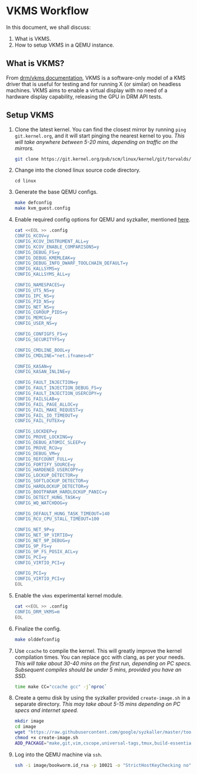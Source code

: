 # VKMS Workflow

In this document, we shall discuss:
1. What is VKMS.
2. How to setup VKMS in a QEMU instance.

## What is VKMS?
From [drm/vkms documentation](https://www.kernel.org/doc/html/latest/gpu/vkms.html), VKMS is a software-only model of a KMS driver that is useful for testing and for running X (or similar) on headless machines. VKMS aims to enable a virtual display with no need of a hardware display capability, releasing the GPU in DRM API tests.

## Setup VKMS
1. Clone the latest kernel. You can find the closest mirror by running `ping git.kernel.org`, and it will start pinging the nearest kernel to you. _This will take anywhere between 5-20 mins, depending on traffic on the mirrors._
	```bash
	git clone https://git.kernel.org/pub/scm/linux/kernel/git/torvalds/linux.git
	```

2. Change into the cloned linux source code directory.
	```
	cd linux
	```

3. Generate the base QEMU configs.
	```bash
	make defconfig
	make kvm_guest.config
	```

4. Enable required config options for QEMU and syzkaller, mentioned [here](https://github.com/google/syzkaller/blob/master/docs/linux/kernel_configs.md).
	```bash
	cat <<EOL >> .config
	CONFIG_KCOV=y
	CONFIG_KCOV_INSTRUMENT_ALL=y
	CONFIG_KCOV_ENABLE_COMPARISONS=y
	CONFIG_DEBUG_FS=y
	CONFIG_DEBUG_KMEMLEAK=y
	CONFIG_DEBUG_INFO_DWARF_TOOLCHAIN_DEFAULT=y
	CONFIG_KALLSYMS=y
	CONFIG_KALLSYMS_ALL=y

	CONFIG_NAMESPACES=y
	CONFIG_UTS_NS=y
	CONFIG_IPC_NS=y
	CONFIG_PID_NS=y
	CONFIG_NET_NS=y
	CONFIG_CGROUP_PIDS=y
	CONFIG_MEMCG=y
	CONFIG_USER_NS=y

	CONFIG_CONFIGFS_FS=y
	CONFIG_SECURITYFS=y

	CONFIG_CMDLINE_BOOL=y
	CONFIG_CMDLINE="net.ifnames=0"

	CONFIG_KASAN=y
	CONFIG_KASAN_INLINE=y

	CONFIG_FAULT_INJECTION=y
	CONFIG_FAULT_INJECTION_DEBUG_FS=y
	CONFIG_FAULT_INJECTION_USERCOPY=y
	CONFIG_FAILSLAB=y
	CONFIG_FAIL_PAGE_ALLOC=y
	CONFIG_FAIL_MAKE_REQUEST=y
	CONFIG_FAIL_IO_TIMEOUT=y
	CONFIG_FAIL_FUTEX=y

	CONFIG_LOCKDEP=y
	CONFIG_PROVE_LOCKING=y
	CONFIG_DEBUG_ATOMIC_SLEEP=y
	CONFIG_PROVE_RCU=y
	CONFIG_DEBUG_VM=y
	CONFIG_REFCOUNT_FULL=y
	CONFIG_FORTIFY_SOURCE=y
	CONFIG_HARDENED_USERCOPY=y
	CONFIG_LOCKUP_DETECTOR=y
	CONFIG_SOFTLOCKUP_DETECTOR=y
	CONFIG_HARDLOCKUP_DETECTOR=y
	CONFIG_BOOTPARAM_HARDLOCKUP_PANIC=y
	CONFIG_DETECT_HUNG_TASK=y
	CONFIG_WQ_WATCHDOG=y

	CONFIG_DEFAULT_HUNG_TASK_TIMEOUT=140
	CONFIG_RCU_CPU_STALL_TIMEOUT=100

	CONFIG_NET_9P=y
	CONFIG_NET_9P_VIRTIO=y
	CONFIG_NET_9P_DEBUG=y
	CONFIG_9P_FS=y
	CONFIG_9P_FS_POSIX_ACL=y
	CONFIG_PCI=y
	CONFIG_VIRTIO_PCI=y

	CONFIG_PCI=y
	CONFIG_VIRTIO_PCI=y
	EOL
	```

5. Enable the `vkms` experimental kernel module.
	```bash
	cat <<EOL >> .config
	CONFIG_DRM_VKMS=m
	EOL
	```

6. Finalize the config.
	```bash
	make olddefconfig
	```

7. Use `ccache` to compile the kernel. This will greatly improve the kernel compilation times. You can replace gcc with clang, as per your needs. _This will take about 30-40 mins on the first run, depending on PC specs. Subsequent compiles should be under 5 mins, provided you have an SSD._
	```bash
	time make CC="ccache gcc" -j`nproc`
	```

8. Create a qemu disk by using the syzkaller provided `create-image.sh` in a separate directory. _This may take about 5-15 mins depending on PC specs and internet speed._
	```bash
	mkdir image
	cd image
	wget "https://raw.githubusercontent.com/google/syzkaller/master/tools/create-image.sh" -O create-image.sh
	chmod +x create-image.sh
	ADD_PACKAGE="make,git,vim,cscope,universal-tags,tmux,build-essential" ./create-image.sh --distribution bookworm -s 20480 --feature full
	```

9. Log into the QEMU machine via `ssh`.
	```bash
	ssh -i image/bookworm.id_rsa -p 10021 -o "StrictHostKeyChecking no" root@localhost
	```